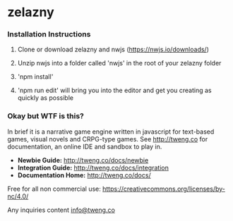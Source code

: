 # zelazny

### Installation Instructions

1. Clone or download zelazny and nwjs (https://nwjs.io/downloads/)

2. Unzip nwjs into a folder called 'nwjs' in the root of your zelazny folder

3. 'npm install'

4. 'npm run edit' will bring you into the editor and get you creating as quickly as possible

### Okay but WTF is this?

In brief it is a narrative game engine written in javascript for text-based games, visual novels and CRPG-type games.  See http://tweng.co for documentation, an online IDE and sandbox to play in.  

* **Newbie Guide:** http://tweng.co/docs/newbie
* **Integration Guide:** http://tweng.co/docs/integration
* **Documentation Home:** http://tweng.co/docs/




Free for all non commercial use:  https://creativecommons.org/licenses/by-nc/4.0/

Any inquiries content info@tweng.co